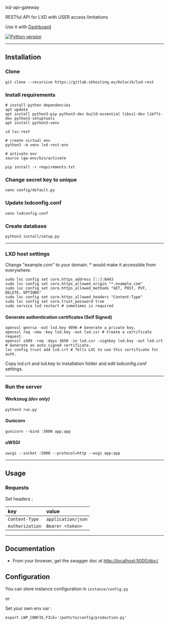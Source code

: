 lxd-api-gateway

RESTful API for LXD with USER access limitations

Use it with [Dashboard](https://gitlab.skhosting.eu/Kolarik/vue-dashboard)

[![Python version](https://img.shields.io/badge/Python-3.7-blue.svg)](https://www.python.org/downloads/release/python-350/)

---

## Installation
### Clone
```shell
git clone --recursive https://gitlab.skhosting.eu/Kolarik/lxd-rest
```

### Install requirements
```shell
# install python dependencies
apt update
apt install python3-pip python3-dev build-essential libssl-dev libffi-dev python3-setuptools
apt install python3-venv

cd lxc-rest

# create virtual env
python3 -m venv lxd-rest-env

# activate env
source lgw-env/bin/activate

pip install -r requirements.txt
```

### Change secret key to unique
``` shell
nano config/default.py
```

### Update lxdconfig.conf
```
nano lxdconfig.conf
```

### Create database
```shell
python3 install/setup.py
```

---

### LXD host settings

Change "example.com" to your domain. * would make it accessible from everywhere.

```shell
sudo lxc config set core.https_address [::]:8443
sudo lxc config set core.https_allowed_origin "*.example.com"
sudo lxc config set core.https_allowed_methods "GET, POST, PUT, DELETE, OPTIONS"
sudo lxc config set core.https_allowed_headers "Content-Type"
sudo lxc config set core.trust_password true
sudo service lxd restart # sometimes is required
```

#### Generate authentication certificates (Self Signed)

```
openssl genrsa -out lxd.key 4096 # Generate a private key.
openssl req -new -key lxd.key -out lxd.csr # Create a certificate request.
openssl x509 -req -days 3650 -in lxd.csr -signkey lxd.key -out lxd.crt # Generate an auto signed certificate.
lxc config trust add lxd.crt # Tells LXC to use this certificate for auth.
```

Copy lxd.crt and lxd.key to installation folder and edit lxdconfig.conf settings.

---

### Run the server
#### Werkzeug *(dev only)*
```shell
python3 run.py
```

#### Gunicorn
```shell
gunicorn --bind :5000 app:app
```

#### uWSGI
```shell
uwsgi --socket :5000 --protocol=http --wsgi app:app
```

---

## Usage
### Requests

Set headers :

| key             | value              |
| :-------------- | :----------------- |
| `Content-Type`  | `application/json` |
| `Authorization` | `Bearer <token>`   |

---

## Documentation

* From your browser, get the swagger doc at [http://localhost:5000/doc/](http://localhost:5000/doc/)

## Configuration
You can store instance configuration in `instance/config.py`

or

Set your own env var :

`export LWP_CONFIG_FILE='/path/to/config/production.py'`
